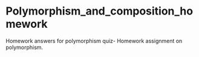 # Polymorphism_and_composition_homework

Homework answers for polymorphism quiz- Homework assignment on polymorphism. 
